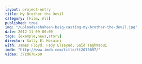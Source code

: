 ```yaml
---
layout: project-entry
title: My Brother the Devil
category: [Film, All]
published: true
img: "/uploads/shaheen-baig-casting-my-brother-the-devil.jpg"
date: 2012-11-09 00:00
tags: [example,news,story]
director: Sally El Hosaini
with: James Floyd, Fady Elsayed, Saïd Taghmaoui
imdb: "http://www.imdb.com/title/tt2076897/"
video: 37zd67uxp0
---
```




